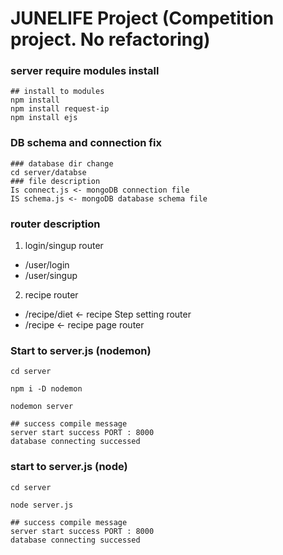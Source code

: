 # JUNELIFE Project (Competition project. No refactoring)

### server require modules install

    ## install to modules
    npm install
    npm install request-ip
    npm install ejs

### DB schema and connection fix

    ### database dir change
    cd server/databse
    ### file description
    Is connect.js <- mongoDB connection file
    IS schema.js <- mongoDB database schema file

### router description

1. login/singup router

- /user/login
- /user/singup

2. recipe router

- /recipe/diet <- recipe Step setting router
- /recipe <- recipe page router

### Start to server.js (nodemon)

    cd server

    npm i -D nodemon

    nodemon server

    ## success compile message
    server start success PORT : 8000
    database connecting successed

### start to server.js (node)

    cd server

    node server.js

    ## success compile message
    server start success PORT : 8000
    database connecting successed
